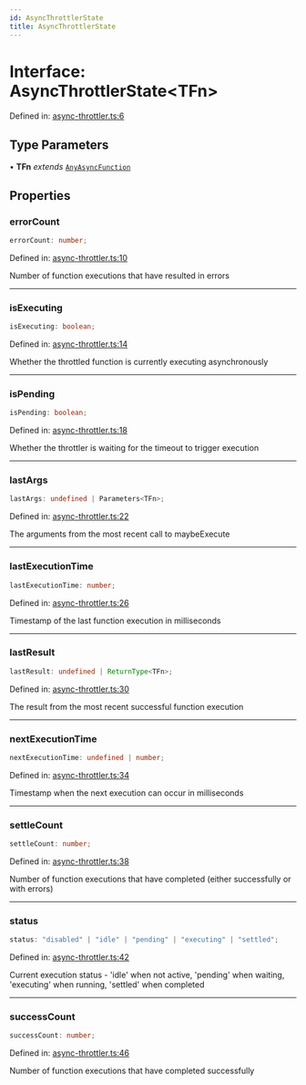 ```yaml
---
id: AsyncThrottlerState
title: AsyncThrottlerState
---
```


<!-- DO NOT EDIT: this page is autogenerated from the type comments -->

# Interface: AsyncThrottlerState\<TFn\>

Defined in: [async-throttler.ts:6](https://github.com/TanStack/pacer/blob/main/packages/pacer/src/async-throttler.ts#L6)

## Type Parameters

• **TFn** *extends* [`AnyAsyncFunction`](../../type-aliases/anyasyncfunction.md)

## Properties

### errorCount

```ts
errorCount: number;
```

Defined in: [async-throttler.ts:10](https://github.com/TanStack/pacer/blob/main/packages/pacer/src/async-throttler.ts#L10)

Number of function executions that have resulted in errors

***

### isExecuting

```ts
isExecuting: boolean;
```

Defined in: [async-throttler.ts:14](https://github.com/TanStack/pacer/blob/main/packages/pacer/src/async-throttler.ts#L14)

Whether the throttled function is currently executing asynchronously

***

### isPending

```ts
isPending: boolean;
```

Defined in: [async-throttler.ts:18](https://github.com/TanStack/pacer/blob/main/packages/pacer/src/async-throttler.ts#L18)

Whether the throttler is waiting for the timeout to trigger execution

***

### lastArgs

```ts
lastArgs: undefined | Parameters<TFn>;
```

Defined in: [async-throttler.ts:22](https://github.com/TanStack/pacer/blob/main/packages/pacer/src/async-throttler.ts#L22)

The arguments from the most recent call to maybeExecute

***

### lastExecutionTime

```ts
lastExecutionTime: number;
```

Defined in: [async-throttler.ts:26](https://github.com/TanStack/pacer/blob/main/packages/pacer/src/async-throttler.ts#L26)

Timestamp of the last function execution in milliseconds

***

### lastResult

```ts
lastResult: undefined | ReturnType<TFn>;
```

Defined in: [async-throttler.ts:30](https://github.com/TanStack/pacer/blob/main/packages/pacer/src/async-throttler.ts#L30)

The result from the most recent successful function execution

***

### nextExecutionTime

```ts
nextExecutionTime: undefined | number;
```

Defined in: [async-throttler.ts:34](https://github.com/TanStack/pacer/blob/main/packages/pacer/src/async-throttler.ts#L34)

Timestamp when the next execution can occur in milliseconds

***

### settleCount

```ts
settleCount: number;
```

Defined in: [async-throttler.ts:38](https://github.com/TanStack/pacer/blob/main/packages/pacer/src/async-throttler.ts#L38)

Number of function executions that have completed (either successfully or with errors)

***

### status

```ts
status: "disabled" | "idle" | "pending" | "executing" | "settled";
```

Defined in: [async-throttler.ts:42](https://github.com/TanStack/pacer/blob/main/packages/pacer/src/async-throttler.ts#L42)

Current execution status - 'idle' when not active, 'pending' when waiting, 'executing' when running, 'settled' when completed

***

### successCount

```ts
successCount: number;
```

Defined in: [async-throttler.ts:46](https://github.com/TanStack/pacer/blob/main/packages/pacer/src/async-throttler.ts#L46)

Number of function executions that have completed successfully
